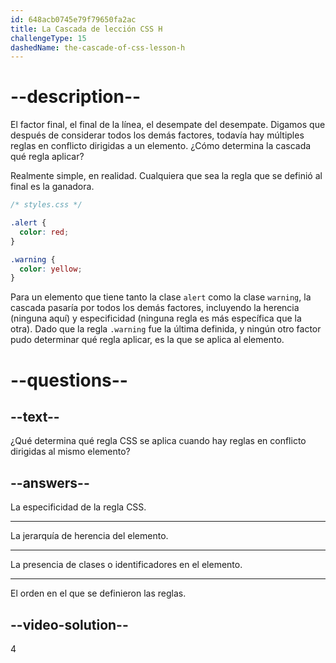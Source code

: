 ```yaml
---
id: 648acb0745e79f79650fa2ac
title: La Cascada de lección CSS H
challengeType: 15
dashedName: the-cascade-of-css-lesson-h
---
```


# --description--

El factor final, el final de la línea, el desempate del desempate. Digamos que después de considerar todos los demás factores, todavía hay múltiples reglas en conflicto dirigidas a un elemento. ¿Cómo determina la cascada qué regla aplicar?

Realmente simple, en realidad. Cualquiera que sea la regla que se definió al final es la ganadora.

```css
/* styles.css */

.alert {
  color: red;
}

.warning {
  color: yellow;
}
```

Para un elemento que tiene tanto la clase `alert` como la clase `warning`, la cascada pasaría por todos los demás factores, incluyendo la herencia (ninguna aquí) y especificidad (ninguna regla es más específica que la otra). Dado que la regla `.warning` fue la última definida, y ningún otro factor pudo determinar qué regla aplicar, es la que se aplica al elemento.

# --questions--
## --text--

¿Qué determina qué regla CSS se aplica cuando hay reglas en conflicto dirigidas al mismo elemento?

## --answers--

La especificidad de la regla CSS.

---

La jerarquía de herencia del elemento.

---

La presencia de clases o identificadores en el elemento.

---

El orden en el que se definieron las reglas.

## --video-solution--

4
